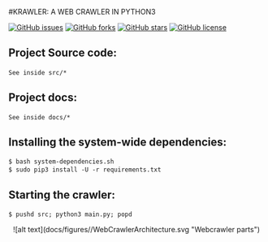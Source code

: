 #KRAWLER: A WEB CRAWLER IN PYTHON3

[![GitHub issues](https://img.shields.io/github/issues/habedi/Krawler.svg?style=plastic)](https://github.com/habedi/Krawler/issues)	[![GitHub forks](https://img.shields.io/github/forks/habedi/Krawler.svg?style=plastic)](https://github.com/habedi/Krawler/network)	[![GitHub stars](https://img.shields.io/github/stars/habedi/Krawler.svg?style=plastic)](https://github.com/habedi/Krawler/stargazers)	[![GitHub license](https://img.shields.io/badge/license-AGPL-blue.svg?style=plastic)](https://raw.githubusercontent.com/habedi/Krawler/master/LICENSE)

Project Source code:
---
	See inside src/*

Project docs:
---
	See inside docs/*

Installing the system-wide dependencies:
---
    $ bash system-dependencies.sh
    $ sudo pip3 install -U -r requirements.txt

Starting the crawler:
---
	$ pushd src; python3 main.py; popd


<center> ![alt text](docs/figures//WebCrawlerArchitecture.svg "Webcrawler parts") </center>
